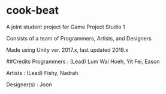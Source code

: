 # cook-beat

A joint student project for Game Project Studio 1

Consists of a team of Programmers, Artists, and Designers

Made using Unity ver. 2017.x, last updated 2018.x

##Credits
Programmers : (Lead) Lum Wai Hoeh, Yit Fei, Eason

Artists : (Lead) Fishy, Nadrah

Designer(s) : Joon
